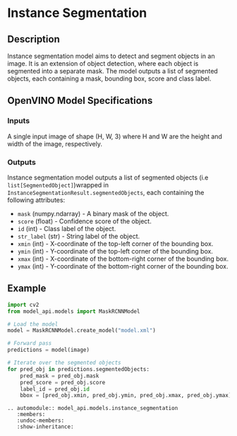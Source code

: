# Instance Segmentation

## Description

Instance segmentation model aims to detect and segment objects in an image. It is an extension of object detection, where each object is segmented into a separate mask. The model outputs a list of segmented objects, each containing a mask, bounding box, score and class label.

## OpenVINO Model Specifications

### Inputs

A single input image of shape (H, W, 3) where H and W are the height and width of the image, respectively.

### Outputs

Instance segmentation model outputs a list of segmented objects (i.e `list[SegmentedObject]`)wrapped in `InstanceSegmentationResult.segmentedObjects`, each containing the following attributes:

- `mask` (numpy.ndarray) - A binary mask of the object.
- `score` (float) - Confidence score of the object.
- `id` (int) - Class label of the object.
- `str_label` (str) - String label of the object.
- `xmin` (int) - X-coordinate of the top-left corner of the bounding box.
- `ymin` (int) - Y-coordinate of the top-left corner of the bounding box.
- `xmax` (int) - X-coordinate of the bottom-right corner of the bounding box.
- `ymax` (int) - Y-coordinate of the bottom-right corner of the bounding box.

## Example

```python
import cv2
from model_api.models import MaskRCNNModel

# Load the model
model = MaskRCNNModel.create_model("model.xml")

# Forward pass
predictions = model(image)

# Iterate over the segmented objects
for pred_obj in predictions.segmentedObjects:
    pred_mask = pred_obj.mask
    pred_score = pred_obj.score
    label_id = pred_obj.id
    bbox = [pred_obj.xmin, pred_obj.ymin, pred_obj.xmax, pred_obj.ymax]
```

```{eval-rst}
.. automodule:: model_api.models.instance_segmentation
   :members:
   :undoc-members:
   :show-inheritance:
```
